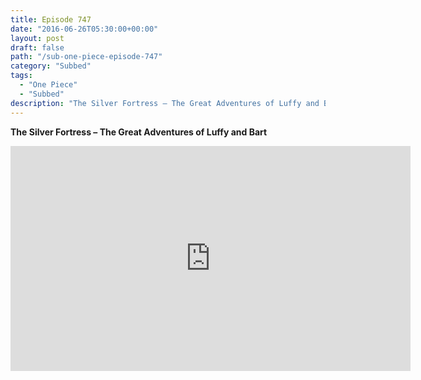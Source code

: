 ```yaml
---
title: Episode 747
date: "2016-06-26T05:30:00+00:00"
layout: post
draft: false
path: "/sub-one-piece-episode-747"
category: "Subbed"
tags:
  - "One Piece"
  - "Subbed"
description: "The Silver Fortress – The Great Adventures of Luffy and Bart"
---
```


**The Silver Fortress – The Great Adventures of Luffy and Bart**

<iframe width="640" height="360" src="https://www.rapidvideo.com/e/G6FRPGPJHJ" frameborder="0" marginwidth=0 marginheight=0 scrolling=no allowfullscreen></iframe>


